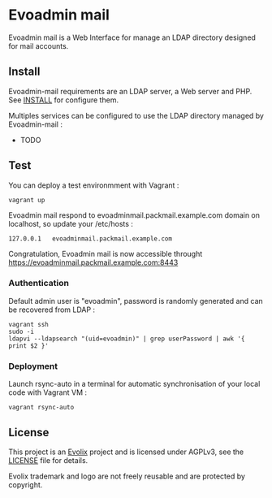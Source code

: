 # Evoadmin mail

Evoadmin mail is a Web Interface for manage an LDAP directory designed for mail accounts.

## Install

Evoadmin-mail requirements are an LDAP server, a Web server and PHP. See [INSTALL](docs/install.md) for configure them.

Multiples services can be configured to use the LDAP directory managed by Evoadmin-mail :

- TODO

## Test

You can deploy a test environmment with Vagrant :

~~~
vagrant up
~~~

Evoadmin mail respond to evoadminmail.packmail.example.com domain on localhost, so update your /etc/hosts :

~~~
127.0.0.1   evoadminmail.packmail.example.com
~~~

Congratulation, Evoadmin mail is now accessible throught https://evoadminmail.packmail.example.com:8443

### Authentication

Default admin user is "evoadmin", password is randomly generated and can be recovered from LDAP :

~~~
vagrant ssh
sudo -i
ldapvi --ldapsearch "(uid=evoadmin)" | grep userPassword | awk '{ print $2 }'
~~~

### Deployment

Launch rsync-auto in a terminal for automatic synchronisation of your local code with Vagrant VM :

~~~
vagrant rsync-auto
~~~

## License

This project is an [Evolix](https://evolix.com) project and is licensed under AGPLv3, see the [LICENSE](LICENSE) file for details.

Evolix trademark and logo are not freely reusable and are protected by copyright.
